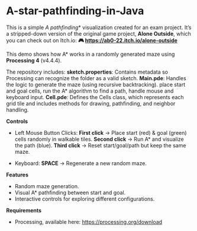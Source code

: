# A-star-pathfinding-in-Java

This is a simple **A* pathfinding** visualization created for an exam project. It’s a stripped-down version of the original game project, **Alone Outside**, which you can check out on Itch.io:
**🎮 https://ab0-22.itch.io/alone-outside**

This demo shows how A* works in a randomly generated maze using **Processing 4** (v4.4.4).

The repository includes:
**sketch.properties**: Contains metadata so Processing can recognize the folder as a valid sketch.
**Main.pde**: Handles the logic to generate the maze (using recursive backtracking). place start and goal cells, run the A* algorithm to find a path, handle mouse and keyboard input.
**Cell.pde**: Defines the Cells class, which represents each grid tile and includes methods for drawing, pathfinding, and neighbor handling.

**Controls**
- Left Mouse Button Clicks:
**First click** → Place start (red) & goal (green) cells randomly in walkable tiles.
**Second click** → Run A* and visualize the path (blue).
**Third click** → Reset start/goal/path but keep the same maze.
  
- Keyboard:
**SPACE** → Regenerate a new random maze.

**Features**
- Random maze generation.
- Visual A* pathfinding between start and goal.
- Interactive controls for exploring different configurations.

**Requirements**
- Processing, available here: https://processing.org/download
